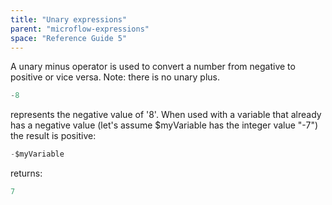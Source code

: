 ```yaml
---
title: "Unary expressions"
parent: "microflow-expressions"
space: "Reference Guide 5"
---
```



A unary minus operator is used to convert a number from negative to positive or vice versa. Note: there is no unary plus.

```java
-8

```

represents the negative value of '8'.
When used with a variable that already has a negative value (let's assume $myVariable has the integer value "-7") the result is positive:

```java
-$myVariable

```

returns:

```java
7

```
